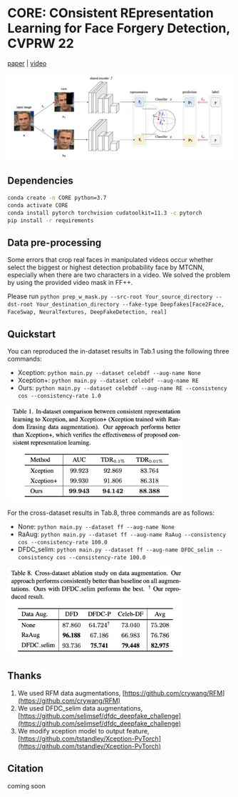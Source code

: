 # CORE: COnsistent REpresentation Learning for Face Forgery Detection, CVPRW 22

[paper](https:) | [video](https:)

![framework](framework.png)

## Dependencies

```bash
conda create -n CORE python=3.7
conda activate CORE
conda install pytorch torchvision cudatoolkit=11.3 -c pytorch
pip install -r requirements
```

## Data pre-processing

Some errors that crop real faces in manipulated videos occur whether select the biggest or highest detection probability face by MTCNN, especially when there are two characters in a video. We solved the problem by using the provided video mask in FF++.

Please run `python prep_w_mask.py --src-root Your_source_directory --dst-root Your_destination_directory --fake-type Deepfakes[Face2Face, FaceSwap, NeuralTextures, DeepFakeDetection, real]`

## Quickstart

You can reproduced the in-dataset results in Tab.1 using the following three commands:

* Xception: `python main.py --dataset celebdf --aug-name None`
* Xception+: `python main.py --dataset celebdf --aug-name RE`
* Ours: `python main.py --dataset celebdf --aug-name RE --consistency cos --consistency-rate 1.0`

<img src="tab1.png" width = "400"/>

For the cross-dataset results in Tab.8, three commands are as follows:
* None: `python main.py --dataset ff --aug-name None`
* RaAug: `python main.py --dataset ff --aug-name RaAug --consistency cos --consistency-rate 100.0`
* DFDC_selim: `python main.py --dataset ff --aug-name DFDC_selim --consistency cos --consistency-rate 100.0`

<img src="tab8.png" width = "400"/>

## Thanks

1. We used RFM data augmentations, [https://github.com/crywang/RFM](https://github.com/crywang/RFM)
2. We used DFDC_selim data augmentations, [https://github.com/selimsef/dfdc_deepfake_challenge](https://github.com/selimsef/dfdc_deepfake_challenge)
3. We modify xception model to output feature, [https://github.com/tstandley/Xception-PyTorch](https://github.com/tstandley/Xception-PyTorch)


## Citation

coming soon